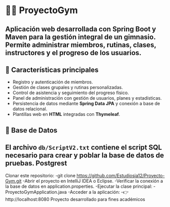 # 🏋️‍♂️ ProyectoGym

Aplicación web desarrollada con **Spring Boot** y **Maven** para la gestión integral de un gimnasio.  
Permite administrar miembros, rutinas, clases, instructores y el progreso de los usuarios.
---
## 🚀 Características principales
- Registro y autenticación de miembros.  
- Gestión de clases grupales y rutinas personalizadas.  
- Control de asistencia y seguimiento del progreso físico.  
- Panel de administración con gestión de usuarios, planes y estadísticas.  
- Persistencia de datos mediante **Spring Data JPA** y conexión a base de datos relacional.  
- Plantillas web en **HTML** integradas con **Thymeleaf**.

## 💾 Base de Datos
El archivo **`db/ScriptV2.txt`** contiene el script SQL necesario para crear y poblar la base de datos de pruebas. Postgrest
---
Clonar este repositorio:
-git clone https://github.com/Estudiosia12/Proyecto-Gym.git
-Abrir el proyecto en IntelliJ IDEA o Eclipse.
-Verificar la conexión a la base de datos en application.properties.
-Ejecutar la clase principal:
-ProyectoGymApplication.java
-Acceder a la aplicación:
-👉 http://localhost:8080
Proyecto desarrollado para fines académicos
